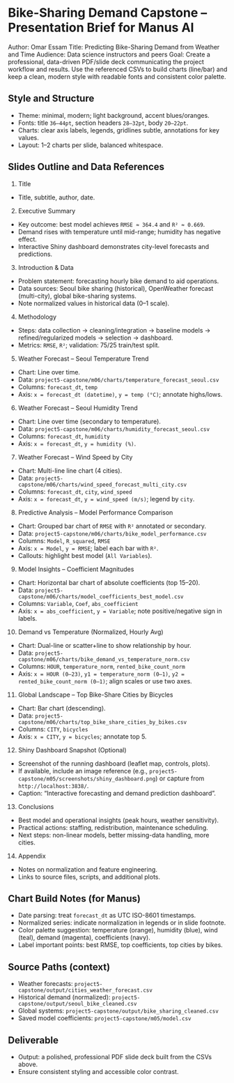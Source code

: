 # Bike-Sharing Demand Capstone – Presentation Brief for Manus AI

Author: Omar Essam
Title: Predicting Bike-Sharing Demand from Weather and Time
Audience: Data science instructors and peers
Goal: Create a professional, data-driven PDF/slide deck communicating the project workflow and results. Use the referenced CSVs to build charts (line/bar) and keep a clean, modern style with readable fonts and consistent color palette.

## Style and Structure
- Theme: minimal, modern; light background, accent blues/oranges.
- Fonts: title `36–44pt`, section headers `28–32pt`, body `20–22pt`.
- Charts: clear axis labels, legends, gridlines subtle, annotations for key values.
- Layout: 1–2 charts per slide, balanced whitespace.

## Slides Outline and Data References

1) Title
- Title, subtitle, author, date.

2) Executive Summary
- Key outcome: best model achieves `RMSE ≈ 364.4` and `R² ≈ 0.669`.
- Demand rises with temperature until mid-range; humidity has negative effect.
- Interactive Shiny dashboard demonstrates city-level forecasts and predictions.

3) Introduction & Data
- Problem statement: forecasting hourly bike demand to aid operations.
- Data sources: Seoul bike sharing (historical), OpenWeather forecast (multi-city), global bike-sharing systems.
- Note normalized values in historical data (0–1 scale).

4) Methodology
- Steps: data collection → cleaning/integration → baseline models → refined/regularized models → selection → dashboard.
- Metrics: `RMSE`, `R²`; validation: 75/25 train/test split.

5) Weather Forecast – Seoul Temperature Trend
- Chart: Line over time.
- Data: `project5-capstone/m06/charts/temperature_forecast_seoul.csv`
- Columns: `forecast_dt`, `temp`
- Axis: `x = forecast_dt (datetime)`, `y = temp (°C)`; annotate highs/lows.

6) Weather Forecast – Seoul Humidity Trend
- Chart: Line over time (secondary to temperature).
- Data: `project5-capstone/m06/charts/humidity_forecast_seoul.csv`
- Columns: `forecast_dt`, `humidity`
- Axis: `x = forecast_dt`, `y = humidity (%)`.

7) Weather Forecast – Wind Speed by City
- Chart: Multi-line line chart (4 cities).
- Data: `project5-capstone/m06/charts/wind_speed_forecast_multi_city.csv`
- Columns: `forecast_dt`, `city`, `wind_speed`
- Axis: `x = forecast_dt`, `y = wind_speed (m/s)`; legend by `city`.

8) Predictive Analysis – Model Performance Comparison
- Chart: Grouped bar chart of `RMSE` with `R²` annotated or secondary.
- Data: `project5-capstone/m06/charts/bike_model_performance.csv`
- Columns: `Model`, `R_squared`, `RMSE`
- Axis: `x = Model`, `y = RMSE`; label each bar with `R²`.
- Callouts: highlight best model (`All Variables`).

9) Model Insights – Coefficient Magnitudes
- Chart: Horizontal bar chart of absolute coefficients (top 15–20).
- Data: `project5-capstone/m06/charts/model_coefficients_best_model.csv`
- Columns: `Variable`, `Coef`, `abs_coefficient`
- Axis: `x = abs_coefficient`, `y = Variable`; note positive/negative sign in labels.

10) Demand vs Temperature (Normalized, Hourly Avg)
- Chart: Dual-line or scatter+line to show relationship by hour.
- Data: `project5-capstone/m06/charts/bike_demand_vs_temperature_norm.csv`
- Columns: `HOUR`, `temperature_norm`, `rented_bike_count_norm`
- Axis: `x = HOUR (0–23)`, `y1 = temperature_norm (0–1)`, `y2 = rented_bike_count_norm (0–1)`; align scales or use two axes.

11) Global Landscape – Top Bike-Share Cities by Bicycles
- Chart: Bar chart (descending).
- Data: `project5-capstone/m06/charts/top_bike_share_cities_by_bikes.csv`
- Columns: `CITY`, `bicycles`
- Axis: `x = CITY`, `y = bicycles`; annotate top 5.

12) Shiny Dashboard Snapshot (Optional)
- Screenshot of the running dashboard (leaflet map, controls, plots).
- If available, include an image reference (e.g., `project5-capstone/m05/screenshots/shiny_dashboard.png`) or capture from `http://localhost:3838/`.
- Caption: “Interactive forecasting and demand prediction dashboard”.

13) Conclusions
- Best model and operational insights (peak hours, weather sensitivity).
- Practical actions: staffing, redistribution, maintenance scheduling.
- Next steps: non-linear models, better missing-data handling, more cities.

14) Appendix
- Notes on normalization and feature engineering.
- Links to source files, scripts, and additional plots.

## Chart Build Notes (for Manus)
- Date parsing: treat `forecast_dt` as UTC ISO-8601 timestamps.
- Normalized series: indicate normalization in legends or in slide footnote.
- Color palette suggestion: temperature (orange), humidity (blue), wind (teal), demand (magenta), coefficients (navy).
- Label important points: best RMSE, top coefficients, top cities by bikes.

## Source Paths (context)
- Weather forecasts: `project5-capstone/output/cities_weather_forecast.csv`
- Historical demand (normalized): `project5-capstone/output/seoul_bike_cleaned.csv`
- Global systems: `project5-capstone/output/bike_sharing_cleaned.csv`
- Saved model coefficients: `project5-capstone/m05/model.csv`

## Deliverable
- Output: a polished, professional PDF slide deck built from the CSVs above.
- Ensure consistent styling and accessible color contrast.